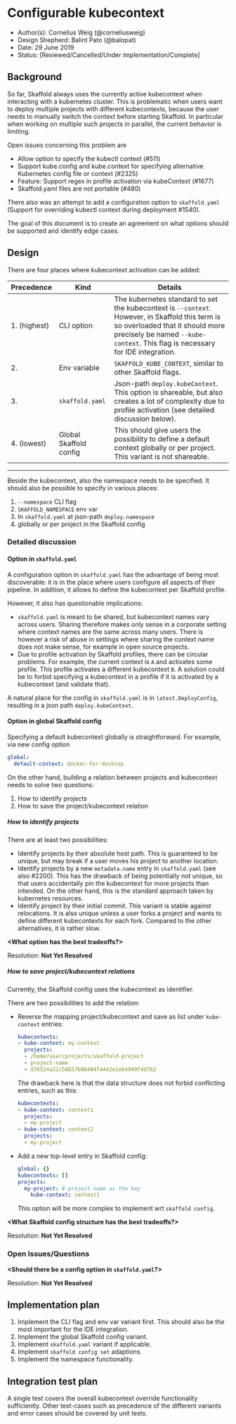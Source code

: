 # Configurable kubecontext

* Author(s): Cornelius Weig (@corneliusweig)
* Design Shepherd: Balint Pato (@balopat)
* Date: 29 June 2019
* Status: [Reviewed/Cancelled/Under implementation/Complete]

## Background

So far, Skaffold always uses the currently active kubecontext when interacting with a kubernetes cluster.
This is problematic when users want to deploy multiple projects with different kubecontexts, because the user needs to manually switch the context before starting Skaffold.
In particular when working on multiple such projects in parallel, the current behavior is limiting.

Open issues concerning this problem are

- Allow option to specify the kubectl context (#511)
- Support kube.config and kube.context for specifying alternative Kubernetes config file or context (#2325)
- Feature: Support regex in profile activation via kubeContext (#1677)
- Skaffold.yaml files are not portable (#480)

There also was an attempt to add a configuration option to `skaffold.yaml` (Support for overriding kubectl context during deployment #1540).

The goal of this document is to create an agreement on what options should be supported and identify edge cases.

## Design

There are four places where kubecontext activation can be added:
<table>
    <thead>
        <th>Precedence</th> <th>Kind</th> <th>Details</th>
    </thead>
    <tbody>
        <tr>
            <td>1. (highest)</td>
            <td>CLI option</td>
            <td>
              The kubernetes standard to set the kubecontext is <code>--context</code>.
              However, in Skaffold this term is so overloaded that it should more precisely be named <code>--kube-context</code>.
              This flag is necessary for IDE integration.
            </td>
        </tr>
        <tr>
            <td>2.</td>
            <td>Env variable</td>
            <td>
              <code>SKAFFOLD_KUBE_CONTEXT</code>, similar to other Skaffold flags.
            </td>
        </tr>
        <tr>
            <td>3.</td>
            <td><code>skaffold.yaml</code></td>
            <td>
              Json-path <code>deploy.kubeContext</code>.
              This option is shareable, but also creates a lot of complexity due to profile activation (see detailed discussion below).
            </td>
        </tr>
        <tr>
            <td>4. (lowest)</td>
            <td>Global Skaffold config</td>
            <td>
              This should give users the possibility to define a default context globally or per project.
              This variant is not shareable.
            </td>
        </tr>
    </tbody>
</table>

---

Beside the kubecontext, also the namespace needs to be specified.
It should also be possible to specify in various places:

1. `--namespace` CLI flag
2. `SKAFFOLD_NAMESPACE` env var
3. In `skaffold.yaml` at json-path `deploy.namespace`
4. globally or per project in the Skaffold config

### Detailed discussion
#### Option in `skaffold.yaml`
A configuration option in `skaffold.yaml` has the advantage of being most discoverable:
it is in the place where users configure all aspects of their pipeline.
In addition, it allows to define the kubecontext per Skaffold profile.

However, it also has questionable implications:

- `skaffold.yaml` is meant to be shared, but kubecontext names vary across users.
  Sharing therefore makes only sense in a corporate setting where context names are the same across many users.
  There is however a risk of abuse in settings where sharing the context name does not make sense, for example in open source projects.
- Due to profile activation by Skaffold profiles, there can be circular problems.
  For example, the current context is `A` and activates some profile.
  This profile activates a different kubecontext `B`.
  A solution could be to forbid specifying a kubecontext in a profile if it is activated by a kubecontext (and validate that).

A natural place for the config in `skaffold.yaml` is in `latest.DeployConfig`, resulting in a json path `deploy.kubeContext`.

#### Option in global Skaffold config
Specifying a default kubecontext globally is straightforward. For example, via new config option
```yaml
global:
  default-context: docker-for-desktop
```

On the other hand, building a relation between projects and kubecontext needs to solve two questions:

1. How to identify projects
2. How to save the project/kubecontext relation

##### How to identify projects

There are at least two possibilities:

- Identify projects by their absolute host path.
  This is guaranteed to be unique, but may break if a user moves his project to another location.
- Identify projects by a new `metadata.name` entry in `skaffold.yaml` (see also #2200).
  This has the drawback of being potentially not unique, so that users accidentally pin the kubecontext for more projects than intended.
  On the other hand, this is the standard approach taken by kubernetes resources.
- Identify project by their initial commit.
  This variant is stable against relocations.
  It is also unique unless a user forks a project and wants to define different kubecontexts for each fork.
  Compared to the other alternatives, it is rather slow.

**\<What option has the best tradeoffs?\>**

Resolution: __Not Yet Resolved__


##### How to save project/kubecontext relations

Currently, the Skaffold config uses the kubecontext as identifier.

There are two possibilities to add the relation:

- Reverse the mapping project/kubecontext and save as list under `kube-context` entries:
  ```yaml
  kubecontexts:
  - kube-context: my-context
    projects:
    - /home/user/projects/skaffold-project
    - project-name
    - d76524a31c58657b06404f4442e1e64949f4d762
  ```
  The drawback here is that the data structure does not forbid conflicting entries, such as this:
  ```yaml
  kubecontexts:
  - kube-context: context1
    projects:
    - my-project
  - kube-context: context2
    projects:
    - my-project
  ```
- Add a new top-level entry in Skaffold config:
  ```yaml
  global: {}
  kubecontexts: []
  projects:
    my-project: # project name as the key
      kube-context: context1
  ```
  This option will be more complex to implement wrt `skaffold config`.

**\<What Skaffold config structure has the best tradeoffs?\>**

Resolution: __Not Yet Resolved__

### Open Issues/Questions

**\<Should there be a config option in `skaffold.yaml`?\>**

Resolution: __Not Yet Resolved__

## Implementation plan
1. Implement the CLI flag and env var variant first. This should also be the most important for the IDE integration.
2. Implement the global Skaffold config variant.
3. Implement `skaffold.yaml` variant if applicable.
4. Implement `skaffold config set` adaptions.
5. Implement the namespace functionality.

## Integration test plan

A single test covers the overall kubecontext override functionality sufficiently.
Other test-cases such as precedence of the different variants and error cases should be covered by unit tests.

